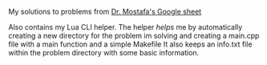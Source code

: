 My solutions to problems from [Dr. Mostafa's Google sheet](https://docs.google.com/spreadsheets/d/1iJZWP2nS_OB3kCTjq8L6TrJJ4o-5lhxDOyTaocSYc-k/edit?gid=855203541#gid=855203541)

Also contains my Lua CLI helper.
The helper *helps* me by automatically creating a new directory for the problem im solving and creating a main.cpp file with a main function and a simple Makefile
It also keeps an info.txt file within the problem directory with some basic information.
